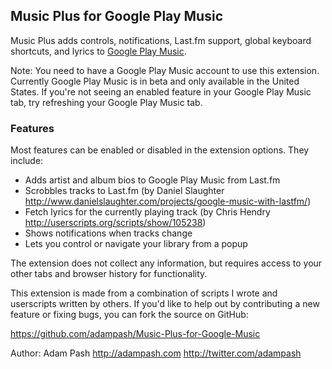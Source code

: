 ## Music Plus for Google Play Music
Music Plus adds controls, notifications, Last.fm support, global keyboard shortcuts, and lyrics to [Google Play Music](https://play.google.com/music/listen).

Note: You need to have a Google Play Music account to use this extension. Currently Google Play Music is in beta and only available in the United States. If you're not seeing an enabled feature in your Google Play Music tab, try refreshing your Google Play Music tab.

### Features 
Most features can be enabled or disabled in the extension options. They include:

- Adds artist and album bios to Google Play Music from Last.fm
- Scrobbles tracks to Last.fm (by Daniel Slaughter http://www.danielslaughter.com/projects/google-music-with-lastfm/)
- Fetch lyrics for the currently playing track (by Chris Hendry http://userscripts.org/scripts/show/105238)
- Shows notifications when tracks change
- Lets you control or navigate your library from a popup

The extension does not collect any information, but requires access to your other tabs and browser history for functionality. 

This extension is made from a combination of scripts I wrote and userscripts written by others. If you'd like to help out by contributing a new feature or fixing bugs, you can fork the source on GitHub:

https://github.com/adampash/Music-Plus-for-Google-Music

Author: Adam Pash
http://adampash.com
http://twitter.com/adampash